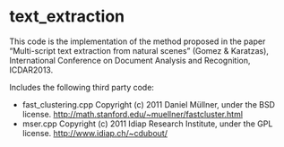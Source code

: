 text_extraction
===============

This code is the implementation of the method proposed in the paper “Multi-script text extraction from natural scenes” (Gomez &amp; Karatzas), International Conference on Document Analysis and Recognition, ICDAR2013.

Includes the following third party code:

  - fast_clustering.cpp Copyright (c) 2011 Daniel Müllner, under the BSD license. http://math.stanford.edu/~muellner/fastcluster.html
  - mser.cpp Copyright (c) 2011 Idiap Research Institute, under the GPL license. http://www.idiap.ch/~cdubout/
